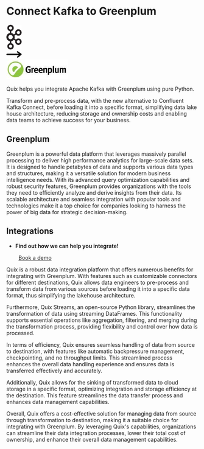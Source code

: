 # Connect Kafka to Greenplum

<div class="connect-images cards blog-grid-card" markdown>
<div>
<img src="../images/kafka_logo.png" width="40px" />
</div>
<div>
<img src="../images/arrow.svg" width="40px" />
</div>
<div>
<img src="./images/greenplum_1.jpg" />
</div>
</div>

Quix helps you integrate Apache Kafka with Greenplum using pure Python.

Transform and pre-process data, with the new alternative to Confluent Kafka Connect, before loading it into a specific format, simplifying data lake house architecture, reducing storage and ownership costs and enabling data teams to achieve success for your business.

## Greenplum

Greenplum is a powerful data platform that leverages massively parallel processing to deliver high performance analytics for large-scale data sets. It is designed to handle petabytes of data and supports various data types and structures, making it a versatile solution for modern business intelligence needs. With its advanced query optimization capabilities and robust security features, Greenplum provides organizations with the tools they need to efficiently analyze and derive insights from their data. Its scalable architecture and seamless integration with popular tools and technologies make it a top choice for companies looking to harness the power of big data for strategic decision-making.

## Integrations

<div class="grid cards" markdown>

- __Find out how we can help you integrate!__

    <a class="md-button md-button--primary" href="https://quix.io/book-a-demo" target="_blank" style="margin:.5rem;">Book a demo</a>

</div>


Quix is a robust data integration platform that offers numerous benefits for integrating with Greenplum. With features such as customizable connectors for different destinations, Quix allows data engineers to pre-process and transform data from various sources before loading it into a specific data format, thus simplifying the lakehouse architecture.

Furthermore, Quix Streams, an open-source Python library, streamlines the transformation of data using streaming DataFrames. This functionality supports essential operations like aggregation, filtering, and merging during the transformation process, providing flexibility and control over how data is processed.

In terms of efficiency, Quix ensures seamless handling of data from source to destination, with features like automatic backpressure management, checkpointing, and no throughput limits. This streamlined process enhances the overall data handling experience and ensures data is transferred effectively and accurately.

Additionally, Quix allows for the sinking of transformed data to cloud storage in a specific format, optimizing integration and storage efficiency at the destination. This feature streamlines the data transfer process and enhances data management capabilities.

Overall, Quix offers a cost-effective solution for managing data from source through transformation to destination, making it a suitable choice for integrating with Greenplum. By leveraging Quix's capabilities, organizations can streamline their data integration processes, lower their total cost of ownership, and enhance their overall data management capabilities.

